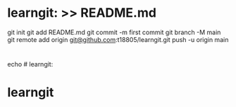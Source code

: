 # learngit: >> README.md
git init
git add README.md
git commit -m first commit
git branch -M main
git remote add origin git@github.com:t18805/learngit.git
push -u origin main
#
echo # learngit:
# learngit
